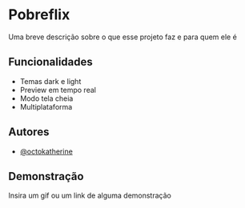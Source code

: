 
# Pobreflix


Uma breve descrição sobre o que esse projeto faz e para quem ele é


## Funcionalidades

- Temas dark e light
- Preview em tempo real
- Modo tela cheia
- Multiplataforma


## Autores

- [@octokatherine](https://www.github.com/octokatherine)


## Demonstração

Insira um gif ou um link de alguma demonstração

